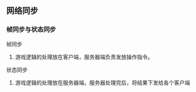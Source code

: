 ## 网络同步

### 帧同步与状态同步

帧同步

1. 游戏逻辑的处理放在客户端，服务器端负责发放操作指令。

状态同步

1. 游戏逻辑的处理放在服务器端，服务器处理完后，将结果下发给各个客户端




